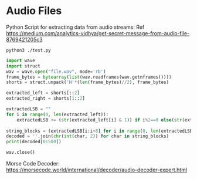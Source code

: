 # Audio Files

Python Script for extracting data from audio streams:
Ref https://medium.com/analytics-vidhya/get-secret-message-from-audio-file-8769421205c3

``` python3 ./test.py ```

```python 
import wave
import struct
wav = wave.open("file.wav", mode='rb')
frame_bytes = bytearray(list(wav.readframes(wav.getnframes())))
shorts = struct.unpack('H'*(len(frame_bytes)//2), frame_bytes)

extracted_left = shorts[::2] 
extracted_right = shorts[1::2]

extractedLSB = ""
for i in range(0, len(extracted_left)):
    extractedLSB += (str(extracted_left[i] & 1)) if i%2==0 else(str(extracted_right[i] & 1))
    
string_blocks = (extractedLSB[i:i+8] for i in range(0, len(extractedLSB), 8))
decoded = ''.join(chr(int(char, 2)) for char in string_blocks)
print(decoded[0:500])

wav.close()
```

Morse Code Decoder:
https://morsecode.world/international/decoder/audio-decoder-expert.html